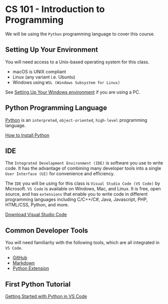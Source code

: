 # CS 101 - Introduction to Programming

We will be using the `Python` programming language to cover this course.

## Setting Up Your Environment

You will need access to a Unix-based operating system for this class.
- macOS is UNIX compliant
- Linux (any variant i.e. Ubuntu)
- Windows using `WSL (Windows Subsystem for Linux)`

See [Setting Up Your Windows environment](doc/windows.md) if you are using a PC.

## Python Programming Language

[Python](https://www.python.org/) is an `interpreted`, `object-oriented`, `high-level` programming language.

[How to Install Python](doc/python.md)

## IDE
The `Integrated Development Environment (IDE)` is software you use to write code. It has the advantage of combining many developer tools into a single `User Interface (UI)` for convenience and efficiency.

The `IDE` you will be using for this class is `Visual Studio Code (VS Code)` by Microsoft. `VS Code` is available on Windows, Mac, and Linux. It is free, open source, and has `extensions` that enable you to write code in different programming languages including C/C++/C#, Java, Javascript, PHP, HTML/CSS, Python, and more.

[Download Visual Studio Code](https://code.visualstudio.com/)

## Common Developer Tools
You will need familiarity with the following tools, which are all integrated in `VS Code`.

- [GitHub](https://github.com/)
- [Markdown](https://guides.github.com/features/mastering-markdown/)
- [Python Extension](https://code.visualstudio.com/docs/languages/python)

## First Python Tutorial

[Getting Started with Python in VS Code](https://code.visualstudio.com/docs/python/python-tutorial)
